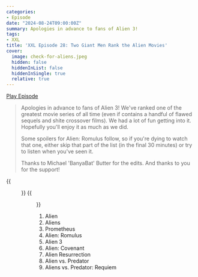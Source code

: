 ```yaml
---
categories:
- Episode
date: "2024-08-24T09:00:00Z"
summary: Apologies in advance to fans of Alien 3!
tags:
- XXL
title: 'XXL Episode 28: Two Giant Men Rank the Alien Movies'
cover: 
  image: check-for-aliens.jpeg
  hidden: false
  hiddenInList: false
  hiddenInSingle: true
  relative: true
---
```


[Play Episode](https://www.patreon.com/posts/xxl-episode-28-110724579)
> Apologies in advance to fans of Alien 3! We've ranked one of the greatest movie series of all time (even if contains a handful of flawed sequels and shite crossover films). We had a lot of fun getting into it. Hopefully you'll enjoy it as much as we did.
>
> Some spoilers for Alien: Romulus follow, so if you're dying to watch that one, either skip that part of the list (in the final 30 minutes) or try to listen when you've seen it.
> 
> Thanks to Michael 'BanyaBat' Butter for the edits. And thanks to you for the support!

{{<figure 
    src="check-for-aliens.jpeg" 
    caption="Image Credit: slingles" 
    alt="Alien">}}
{{<figure 
    src="alien-fag-break.jpeg" 
    alt="Alien" >}}

1. Alien
2. Aliens
3. Prometheus
4. Alien: Romulus
5. Alien 3
6. Alien: Covenant
7. Alien Resurrection
8. Alien vs. Predator 
9. Aliens vs. Predator: Requiem